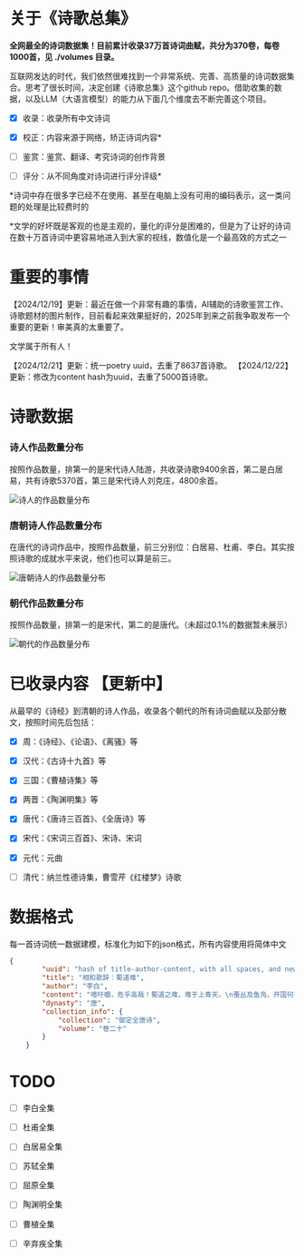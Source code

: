
# 关于《诗歌总集》

  **全网最全的诗词数据集！目前累计收录37万首诗词曲赋，共分为370卷，每卷1000首，见 ./volumes 目录。**
  
  互联网发达的时代，我们依然很难找到一个非常系统、完善、高质量的诗词数据集合。思考了很长时间，决定创建《诗歌总集》这个github repo。借助收集的数据，以及LLM（大语言模型）的能力从下面几个维度去不断完善这个项目。
  
- [x] 收录：收录所有中文诗词
- [x] 校正：内容来源于网络，矫正诗词内容*
- [ ] 鉴赏：鉴赏、翻译、考究诗词的创作背景
- [ ] 评分：从不同角度对诗词进行评分评级*


*诗词中存在很多字已经不在使用、甚至在电脑上没有可用的编码表示，这一类问题的处理是比较费时的

*文学的好坏既是客观的也是主观的，量化的评分是困难的，但是为了让好的诗词在数十万首诗词中更容易地进入到大家的视线，数值化是一个最高效的方式之一

# 重要的事情
【2024/12/19】更新：最近在做一个非常有趣的事情，AI辅助的诗歌鉴赏工作、诗歌题材的图片制作，目前看起来效果挺好的，2025年到来之前我争取发布一个重要的更新！审美真的太重要了。

文学属于所有人！

【2024/12/21】更新：统一poetry uuid，去重了8637首诗歌。
【2024/12/22】更新：修改为content hash为uuid，去重了5000首诗歌。

# 诗歌数据

### 诗人作品数量分布
按照作品数量，排第一的是宋代诗人陆游，共收录诗歌9400余首，第二是白居易，共有诗歌5370首，第三是宋代诗人刘克庄，4800余首。

![诗人的作品数量分布](./images/poets_works_count_all.png "诗人的作品数量分布-前100位")


### 唐朝诗人作品数量分布
在唐代的诗词作品中，按照作品数量，前三分别位：白居易、杜甫、李白。其实按照诗歌的成就水平来说，他们也可以算是前三。

![唐朝诗人的作品数量分布](./images/poets_works_count_tang.png "诗人的作品数量分布-前100位")


### 朝代作品数量分布
按照作品数量，排第一的是宋代，第二的是唐代。（未超过0.1%的数据暂未展示）

![朝代的作品数量分布](./images/poets_count_by_dynasty.png "朝代的作品数量分布")


# 已收录内容 【更新中】

从最早的《诗经》到清朝的诗人作品，收录各个朝代的所有诗词曲赋以及部分散文，按照时间先后包括：
- [x] 周：《诗经》、《论语》、《离骚》等
- [x] 汉代：《古诗十九首》等
- [x] 三国：《曹植诗集》等
- [x] 两晋：《陶渊明集》等
- [x] 唐代：《唐诗三百首》、《全唐诗》等
- [x] 宋代：《宋词三百首》、宋诗、宋词
- [x] 元代：元曲
- [ ] 清代：纳兰性德诗集，曹雪芹《红楼梦》诗歌


# 数据格式

每一首诗词统一数据建模，标准化为如下的json格式，所有内容使用将简体中文
```json
{
        "uuid": "hash of title-author-content, with all spaces, and new lines removed before hashing",
        "title": "相和歌辞：蜀道难",
        "author": "李白",
        "content": "噫吁嚱，危乎高哉！蜀道之难，难于上青天。\n蚕丛及鱼凫，开国何茫然。尔来四万八千岁，\n地崩山摧壮士死，然后天梯石栈方钩连。\n上有六龙回日之高标，下有冲波逆折之回川。\n黄鹤之飞尚不得，猿猱欲度愁攀缘。青泥何盘盘，\n问君西游何时还，畏途巉岩不可攀。但见悲鸟号枯木，\n其崄也若此，嗟尔远道之人胡为乎来哉！\n剑阁峥嵘而崔嵬，一夫当关，万夫莫开。所守或匪亲，\n蜀道之难难于上青天，侧身西望长咨嗟。",
        "dynasty": "唐",
        "collection_info": {
            "collection": "御定全唐诗",
            "volume": "卷二十"
        }
    }
```

# TODO
- [ ] 李白全集
- [ ] 杜甫全集
- [ ] 白居易全集
- [ ] 苏轼全集
- [ ] 屈原全集
- [ ] 陶渊明全集
- [ ] 曹植全集
- [ ] 辛弃疾全集



